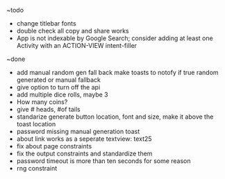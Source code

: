 ~todo
- change titlebar fonts
- double check all copy and share works
- App is not indexable by Google Search; consider adding at least one Activity with an ACTION-VIEW intent-filler

~done
- add manual random gen fall back make toasts to notofy if true random generated or manual fallback
- give option to turn off the api
- add multiple dice rolls, maybe 3
- How many coins?
- give # heads, #of tails
- standarize generate button location, font and size, make it above the toast location
- password missing manual generation toast
- about link works as a seperate textview: text25
- fix about page constraints
- fix the output constraints and standardize them
- password timeout is more than ten seconds for some reason
- rng constraint
